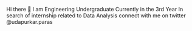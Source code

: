 Hi there 👋 I am Engineering Undergraduate
Currently in the 3rd Year
In search of internship related to Data Analysis
connect with me on twitter @udapurkar.paras
